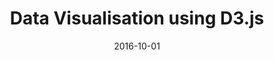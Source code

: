 ---
layout: project
type: project
image: images/d3js.jpg
title: Data Visualisation using D3.js
# All dates must be YYYY-MM-DD format!
date: 2016-10-01
labels:
  - D3.js
  - JavaScript
  - Data Analytics
permalink: https://github.com/uday96/DataVisualisation-D3JS
summary: Analysis using D3.js Bar Graphs for Sector-wise Physical Performance of Districts in India.
---